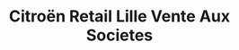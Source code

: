 ---
title: "Citroën Retail Lille Vente Aux Societes"
url: /lesquin/citroen-retail-lille-vente-aux-societes/
shop: Autowerkstatt
---